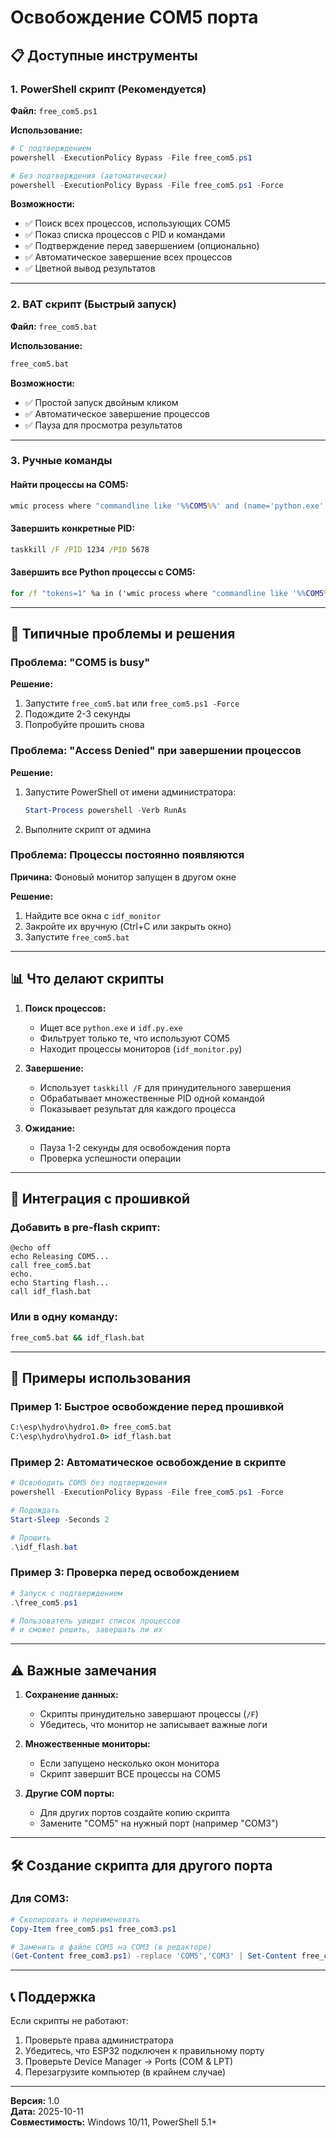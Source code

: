 # Освобождение COM5 порта

## 📋 Доступные инструменты

### 1. PowerShell скрипт (Рекомендуется)
**Файл:** `free_com5.ps1`

**Использование:**
```powershell
# С подтверждением
powershell -ExecutionPolicy Bypass -File free_com5.ps1

# Без подтверждения (автоматически)
powershell -ExecutionPolicy Bypass -File free_com5.ps1 -Force
```

**Возможности:**
- ✅ Поиск всех процессов, использующих COM5
- ✅ Показ списка процессов с PID и командами
- ✅ Подтверждение перед завершением (опционально)
- ✅ Автоматическое завершение всех процессов
- ✅ Цветной вывод результатов

---

### 2. BAT скрипт (Быстрый запуск)
**Файл:** `free_com5.bat`

**Использование:**
```cmd
free_com5.bat
```

**Возможности:**
- ✅ Простой запуск двойным кликом
- ✅ Автоматическое завершение процессов
- ✅ Пауза для просмотра результатов

---

### 3. Ручные команды

#### Найти процессы на COM5:
```cmd
wmic process where "commandline like '%%COM5%%' and (name='python.exe' or name='idf.py.exe')" get processid,name,commandline
```

#### Завершить конкретные PID:
```cmd
taskkill /F /PID 1234 /PID 5678
```

#### Завершить все Python процессы с COM5:
```cmd
for /f "tokens=1" %a in ('wmic process where "commandline like '%%COM5%%' and name='python.exe'" get processid ^| findstr /R "[0-9]"') do @taskkill /F /PID %a
```

---

## 🔧 Типичные проблемы и решения

### Проблема: "COM5 is busy"
**Решение:**
1. Запустите `free_com5.bat` или `free_com5.ps1 -Force`
2. Подождите 2-3 секунды
3. Попробуйте прошить снова

### Проблема: "Access Denied" при завершении процессов
**Решение:**
1. Запустите PowerShell от имени администратора:
   ```powershell
   Start-Process powershell -Verb RunAs
   ```
2. Выполните скрипт от админа

### Проблема: Процессы постоянно появляются
**Причина:** Фоновый монитор запущен в другом окне

**Решение:**
1. Найдите все окна с `idf_monitor`
2. Закройте их вручную (Ctrl+C или закрыть окно)
3. Запустите `free_com5.bat`

---

## 📊 Что делают скрипты

1. **Поиск процессов:**
   - Ищет все `python.exe` и `idf.py.exe`
   - Фильтрует только те, что используют COM5
   - Находит процессы мониторов (`idf_monitor.py`)

2. **Завершение:**
   - Использует `taskkill /F` для принудительного завершения
   - Обрабатывает множественные PID одной командой
   - Показывает результат для каждого процесса

3. **Ожидание:**
   - Пауза 1-2 секунды для освобождения порта
   - Проверка успешности операции

---

## 🚀 Интеграция с прошивкой

### Добавить в pre-flash скрипт:
```batch
@echo off
echo Releasing COM5...
call free_com5.bat
echo.
echo Starting flash...
call idf_flash.bat
```

### Или в одну команду:
```cmd
free_com5.bat && idf_flash.bat
```

---

## 📝 Примеры использования

### Пример 1: Быстрое освобождение перед прошивкой
```cmd
C:\esp\hydro\hydro1.0> free_com5.bat
C:\esp\hydro\hydro1.0> idf_flash.bat
```

### Пример 2: Автоматическое освобождение в скрипте
```powershell
# Освободить COM5 без подтверждения
powershell -ExecutionPolicy Bypass -File free_com5.ps1 -Force

# Подождать
Start-Sleep -Seconds 2

# Прошить
.\idf_flash.bat
```

### Пример 3: Проверка перед освобождением
```powershell
# Запуск с подтверждением
.\free_com5.ps1

# Пользователь увидит список процессов
# и сможет решить, завершать ли их
```

---

## ⚠️ Важные замечания

1. **Сохранение данных:**
   - Скрипты принудительно завершают процессы (`/F`)
   - Убедитесь, что монитор не записывает важные логи

2. **Множественные мониторы:**
   - Если запущено несколько окон монитора
   - Скрипт завершит ВСЕ процессы на COM5

3. **Другие COM порты:**
   - Для других портов создайте копию скрипта
   - Замените "COM5" на нужный порт (например "COM3")

---

## 🛠️ Создание скрипта для другого порта

### Для COM3:
```powershell
# Скопировать и переименовать
Copy-Item free_com5.ps1 free_com3.ps1

# Заменить в файле COM5 на COM3 (в редакторе)
(Get-Content free_com3.ps1) -replace 'COM5','COM3' | Set-Content free_com3.ps1
```

---

## 📞 Поддержка

Если скрипты не работают:
1. Проверьте права администратора
2. Убедитесь, что ESP32 подключен к правильному порту
3. Проверьте Device Manager → Ports (COM & LPT)
4. Перезагрузите компьютер (в крайнем случае)

---

**Версия:** 1.0  
**Дата:** 2025-10-11  
**Совместимость:** Windows 10/11, PowerShell 5.1+


